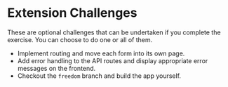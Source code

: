 # Extension Challenges

These are optional challenges that can be undertaken if you complete the exercise. You can choose to do one or all of them.

- Implement routing and move each form into its own page.
- Add error handling to the API routes and display appropriate error messages on the frontend.
- Checkout the `freedom` branch and build the app yourself.